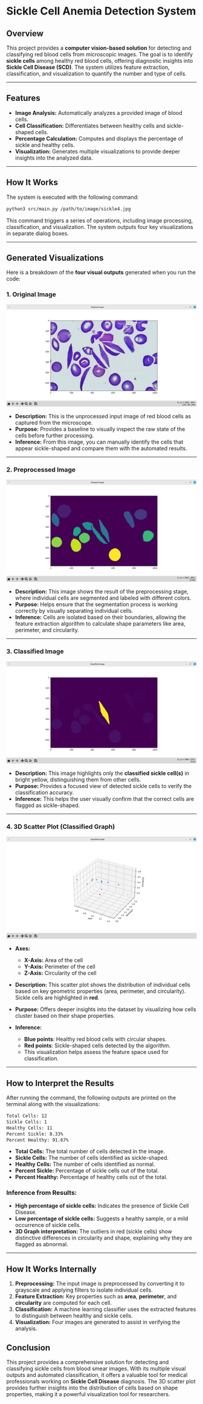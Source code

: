 # **Sickle Cell Anemia Detection System**

## **Overview**

This project provides a **computer vision-based solution** for detecting and classifying red blood cells from microscopic images. The goal is to identify **sickle cells** among healthy red blood cells, offering diagnostic insights into **Sickle Cell Disease (SCD)**. The system utilizes feature extraction, classification, and visualization to quantify the number and type of cells.

---

## **Features**

- **Image Analysis:** Automatically analyzes a provided image of blood cells.
- **Cell Classification:** Differentiates between healthy cells and sickle-shaped cells.
- **Percentage Calculation:** Computes and displays the percentage of sickle and healthy cells.
- **Visualization:** Generates multiple visualizations to provide deeper insights into the analyzed data.

---

## **How It Works**

The system is executed with the following command:

```bash
python3 src/main.py /path/to/image/sickle4.jpg
```

This command triggers a series of operations, including image processing, classification, and visualization. The system outputs four key visualizations in separate dialog boxes.

---

## **Generated Visualizations**

Here is a breakdown of the **four visual outputs** generated when you run the code:

### 1. **Original Image**
![Original Image](doc-image/original-image.png)

- **Description:** This is the unprocessed input image of red blood cells as captured from the microscope.
- **Purpose:** Provides a baseline to visually inspect the raw state of the cells before further processing.
- **Inference:** From this image, you can manually identify the cells that appear sickle-shaped and compare them with the automated results.

---

### 2. **Preprocessed Image**
![Preprocessed Image](doc-image/prepped-image.png)

- **Description:** This image shows the result of the preprocessing stage, where individual cells are segmented and labeled with different colors.
- **Purpose:** Helps ensure that the segmentation process is working correctly by visually separating individual cells.
- **Inference:** Cells are isolated based on their boundaries, allowing the feature extraction algorithm to calculate shape parameters like area, perimeter, and circularity.

---

### 3. **Classified Image**
![Classified Image](doc-image/classified-image.png)

- **Description:** This image highlights only the **classified sickle cell(s)** in bright yellow, distinguishing them from other cells.
- **Purpose:** Provides a focused view of detected sickle cells to verify the classification accuracy.
- **Inference:** This helps the user visually confirm that the correct cells are flagged as sickle-shaped.

---

### 4. **3D Scatter Plot (Classified Graph)**
![3D Scatter Plot](doc-image/classified-graph.png)

- **Axes:**
  - **X-Axis:** Area of the cell
  - **Y-Axis:** Perimeter of the cell
  - **Z-Axis:** Circularity of the cell

- **Description:** This scatter plot shows the distribution of individual cells based on key geometric properties (area, perimeter, and circularity). Sickle cells are highlighted in **red**.
- **Purpose:** Offers deeper insights into the dataset by visualizing how cells cluster based on their shape properties.
- **Inference:** 
  - **Blue points**: Healthy red blood cells with circular shapes.
  - **Red points**: Sickle-shaped cells detected by the algorithm.
  - This visualization helps assess the feature space used for classification.

---

## **How to Interpret the Results**

After running the command, the following outputs are printed on the terminal along with the visualizations:

```
Total Cells: 12
Sickle Cells: 1
Healthy Cells: 11
Percent Sickle: 8.33%
Percent Healthy: 91.67%
```

- **Total Cells:** The total number of cells detected in the image.
- **Sickle Cells:** The number of cells identified as sickle-shaped.
- **Healthy Cells:** The number of cells identified as normal.
- **Percent Sickle:** Percentage of sickle cells out of the total.
- **Percent Healthy:** Percentage of healthy cells out of the total.

### **Inference from Results:**

- **High percentage of sickle cells:** Indicates the presence of Sickle Cell Disease.
- **Low percentage of sickle cells:** Suggests a healthy sample, or a mild occurrence of sickle cells.
- **3D Graph interpretation:** The outliers in red (sickle cells) show distinctive differences in circularity and shape, explaining why they are flagged as abnormal.

---

## **How It Works Internally**

1. **Preprocessing:** The input image is preprocessed by converting it to grayscale and applying filters to isolate individual cells.
2. **Feature Extraction:** Key properties such as **area**, **perimeter**, and **circularity** are computed for each cell.
3. **Classification:** A machine learning classifier uses the extracted features to distinguish between healthy and sickle cells.
4. **Visualization:** Four images are generated to assist in verifying the analysis.


## **Conclusion**

This project provides a comprehensive solution for detecting and classifying sickle cells from blood smear images. With its multiple visual outputs and automated classification, it offers a valuable tool for medical professionals working on **Sickle Cell Disease** diagnosis. The 3D scatter plot provides further insights into the distribution of cells based on shape properties, making it a powerful visualization tool for researchers.